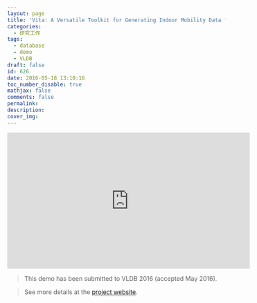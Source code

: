 ```yaml
---
layout: page
title: 'Vita: A Versatile Toolkit for Generating Indoor Mobility Data for Real-World Buildings'
categories:
  - 研究工作
tags:
  - database
  - demo
  - VLDB
draft: false
id: 626
date: 2016-05-18 13:10:16
toc_number_disable: true
mathjax: false
comments: false
permalink:
description:
cover_img:
---
```


<p><p><p><p>

<iframe width="560" height="315" src="https://www.youtube.com/embed/jm88ZodpyPc" frameborder="0" allow="autoplay; encrypted-media" allowfullscreen></iframe>


>This demo has been submitted to VLDB 2016 (accepted May 2016).

>See more details at the [project website](https://longaspire.github.io/vita/).
